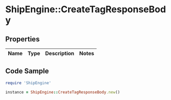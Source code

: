 # ShipEngine::CreateTagResponseBody

## Properties

Name | Type | Description | Notes
------------ | ------------- | ------------- | -------------

## Code Sample

```ruby
require 'ShipEngine'

instance = ShipEngine::CreateTagResponseBody.new()
```


